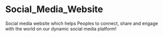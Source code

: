 # Social_Media_Website
Social media website which helps Peoples to connect, share and engage with the world on our dynamic social media platform!
